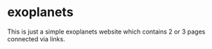 # exoplanets

This is just a simple exoplanets website which contains 2 or 3 pages connected via links.
